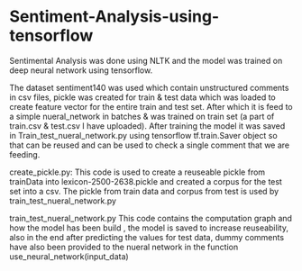 # Sentiment-Analysis-using-tensorflow
Sentimental Analysis was done using NLTK and the model was trained on deep neural network using tensorflow.

The dataset sentiment140 was used which contain unstructured comments in csv files, pickle was created for train & test data which was loaded to create feature vector for the entire train and test set. After which it is feed to a simple nueral_network in batches & was trained on train set (a part of train.csv & test.csv I have uploaded). After training the model it was saved in Train_test_nueral_network.py using tensorflow tf.train.Saver object so that can be reused and can be used to check a single comment that we are feeding.

create_pickle.py:
This code is used to create a reuseable pickle from trainData into lexicon-2500-2638.pickle and created a corpus for the test set into a csv. The pickle from train data and corpus from test is used by train_test_nueral_network.py

train_test_nueral_network.py
This code contains the computation graph and how the model has been build , the model is saved to increase reuseability, also in the end after predicting the values for test data, dummy comments have also been provided to the nueral network in the function use_neural_network(input_data)
